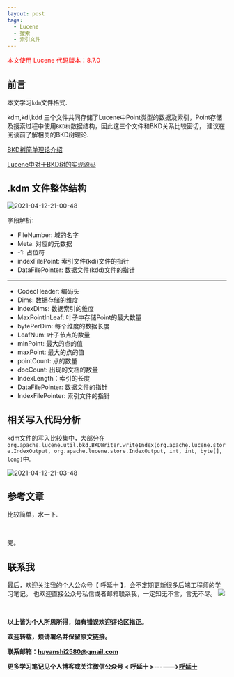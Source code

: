 ```yaml
---
layout: post
tags:
  - Lucene
  - 搜索
  - 索引文件
---
```


<font color="red">本文使用 Lucene 代码版本：8.7.0</font>

## 前言

本文学习`kdm`文件格式.

kdm,kdi,kdd 三个文件共同存储了Lucene中Point类型的数据及索引，Point存储及搜索过程中使用`BKD树`数据结构，因此这三个文件和BKD关系比较密切， 建议在阅读前了解相关的BKD树理论.

[BKD树简单理论介绍](http://huyan.couplecoders.tech/%E6%90%9C%E7%B4%A2/%E6%95%B0%E6%8D%AE%E7%BB%93%E6%9E%84/bkd%E6%A0%91/2021/04/01/lucene%E7%B3%BB%E5%88%97(16)%E5%B7%A5%E5%85%B7%E7%B1%BB%E4%B9%8Bkdb-bkd%E6%A0%91%E5%8E%9F%E7%90%86%E6%A6%82%E8%BF%B0/)

[Lucene中对于BKD树的实现源码](http://huyan.couplecoders.tech/%E6%90%9C%E7%B4%A2/%E6%95%B0%E6%8D%AE%E7%BB%93%E6%9E%84/bkd%E6%A0%91/2021/04/01/lucene%E7%B3%BB%E5%88%97(17)%E5%B7%A5%E5%85%B7%E7%B1%BB%E4%B9%8Bbkd%E6%A0%91%E7%9A%84%E6%BA%90%E7%A0%81%E5%AE%9E%E7%8E%B0/)


## .kdm 文件整体结构

![2021-04-12-21-00-48](http://img.couplecoders.tech/2021-04-12-21-00-48.png)


字段解析:

* FileNumber: 域的名字
* Meta: 对应的元数据
* -1: 占位符
* indexFilePoint: 索引文件(kdi)文件的指针
* DataFilePointer: 数据文件(kdd)文件的指针

---

* CodecHeader: 编码头
* Dims: 数据存储的维度
* IndexDims: 数据索引的维度
* MaxPointInLeaf: 叶子中存储Point的最大数量
* bytePerDim: 每个维度的数据长度
* LeafNum: 叶子节点的数量
* minPoint: 最大的点的值
* maxPoint: 最大的点的值
* pointCount: 点的数量
* docCount: 出现的文档的数量
* IndexLength：索引的长度
* DataFilePointer: 数据文件的指针
* IndexFilePointer: 索引文件的指针

## 相关写入代码分析

kdm文件的写入比较集中，大部分在`org.apache.lucene.util.bkd.BKDWriter.writeIndex(org.apache.lucene.store.IndexOutput, org.apache.lucene.store.IndexOutput, int, int, byte[], long)`中.

![2021-04-12-21-03-48](http://img.couplecoders.tech/2021-04-12-21-03-48.png)
  


## 参考文章

比较简单，水一下.

<br>

完。
<br>

## 联系我
最后，欢迎关注我的个人公众号【 呼延十 】，会不定期更新很多后端工程师的学习笔记。
也欢迎直接公众号私信或者邮箱联系我，一定知无不言，言无不尽。
![](http://img.couplecoders.tech/%E6%89%AB%E7%A0%81_%E6%90%9C%E7%B4%A2%E8%81%94%E5%90%88%E4%BC%A0%E6%92%AD%E6%A0%B7%E5%BC%8F-%E6%A0%87%E5%87%86%E8%89%B2%E7%89%88.png)

<br>

**以上皆为个人所思所得，如有错误欢迎评论区指正。**

**欢迎转载，烦请署名并保留原文链接。**

**联系邮箱：huyanshi2580@gmail.com**

**更多学习笔记见个人博客或关注微信公众号 &lt; 呼延十 &gt;------><a href="{{ site.baseurl }}/">呼延十</a>**